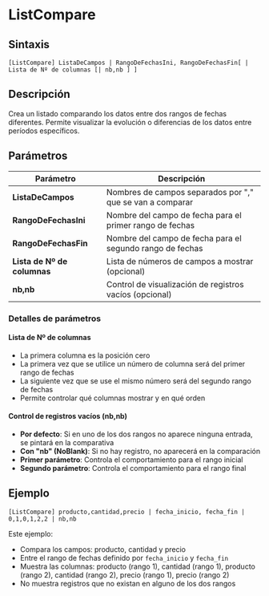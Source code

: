 # ListCompare

## Sintaxis

```
[ListCompare] ListaDeCampos | RangoDeFechasIni, RangoDeFechasFin[ | Lista de Nº de columnas [| nb,nb ] ]
```

## Descripción

Crea un listado comparando los datos entre dos rangos de fechas diferentes. Permite visualizar la evolución o diferencias de los datos entre períodos específicos.

## Parámetros

| Parámetro | Descripción |
|-----------|-------------|
| **ListaDeCampos** | Nombres de campos separados por "," que se van a comparar |
| **RangoDeFechasIni** | Nombre del campo de fecha para el primer rango de fechas |
| **RangoDeFechasFin** | Nombre del campo de fecha para el segundo rango de fechas |
| **Lista de Nº de columnas** | Lista de números de campos a mostrar (opcional) |
| **nb,nb** | Control de visualización de registros vacíos (opcional) |

### Detalles de parámetros

#### Lista de Nº de columnas
- La primera columna es la posición cero
- La primera vez que se utilice un número de columna será del primer rango de fechas
- La siguiente vez que se use el mismo número será del segundo rango de fechas
- Permite controlar qué columnas mostrar y en qué orden

#### Control de registros vacíos (nb,nb)
- **Por defecto**: Si en uno de los dos rangos no aparece ninguna entrada, se pintará en la comparativa
- **Con "nb" (NoBlank)**: Si no hay registro, no aparecerá en la comparación
- **Primer parámetro**: Controla el comportamiento para el rango inicial
- **Segundo parámetro**: Controla el comportamiento para el rango final

## Ejemplo

```
[ListCompare] producto,cantidad,precio | fecha_inicio, fecha_fin | 0,1,0,1,2,2 | nb,nb
```

Este ejemplo:
- Compara los campos: producto, cantidad y precio
- Entre el rango de fechas definido por `fecha_inicio` y `fecha_fin`
- Muestra las columnas: producto (rango 1), cantidad (rango 1), producto (rango 2), cantidad (rango 2), precio (rango 1), precio (rango 2)
- No muestra registros que no existan en alguno de los dos rangos